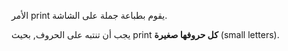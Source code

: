 الأمر print يقوم بطباعة جملة على الشاشة.

يجب أن تنتبه على الحروف, بحيث print **كل حروفها صغيرة** (small letters).